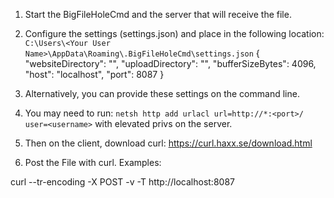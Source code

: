 ﻿
1. Start the BigFileHoleCmd and the server that will receive the file.
2. Configure the settings (settings.json) and place in the following location:  
`C:\Users\<Your User Name>\AppData\Roaming\.BigFileHoleCmd\settings.json`
	{
		"websiteDirectory": "",
		"uploadDirectory": "",
		"bufferSizeBytes": 4096,
		"host": "localhost",
		"port": 8087
	}
3. Alternatively, you can provide these settings on the command line.
4. You may need to run: `netsh http add urlacl url=http://*:<port>/ user=<username>` with elevated privs on the server.

5. Then on the client, download curl: https://curl.haxx.se/download.html

6. Post the File with curl. Examples:

curl --tr-encoding -X POST -v -T <Path To File> http://localhost:8087


